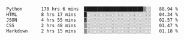 <!--START_SECTION:waka-->

```txt
Python       170 hrs 6 mins  ██████████████████████▒░░   88.94 %
HTML         8 hrs 17 mins   █░░░░░░░░░░░░░░░░░░░░░░░░   04.34 %
JSON         4 hrs 55 mins   ▓░░░░░░░░░░░░░░░░░░░░░░░░   02.57 %
CSS          2 hrs 48 mins   ▒░░░░░░░░░░░░░░░░░░░░░░░░   01.47 %
Markdown     2 hrs 15 mins   ▒░░░░░░░░░░░░░░░░░░░░░░░░   01.18 %
```

<!--END_SECTION:waka-->
